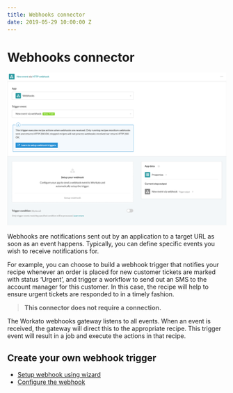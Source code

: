 ```yaml
---
title: Webhooks connector
date: 2019-05-29 10:00:00 Z
---
```


# Webhooks connector

![Webhooks trigger](/assets/images/webhooks/begin-setup.png)

Webhooks are notifications sent out by an application to a target URL as soon as an event happens. Typically, you can define specific events you wish to receive notifications for.

For example, you can choose to build a webhook trigger that notifies your recipe whenever an order is placed for new customer tickets are marked with status ‘Urgent’, and trigger a workflow to send out an SMS to the account manager for this customer. In this case, the recipe will help to ensure urgent tickets are responded to in a timely fashion.

> **This connector does not require a connection.**

The Workato webhooks gateway listens to all events. When an event is received, the gateway will direct this to the appropriate recipe. This trigger event will result in a job and execute the actions in that recipe.

## Create your own webhook trigger
* [Setup webhook using wizard](/connectors/workato-webhooks/wizard.md)
* [Configure the webhook](/connectors/workato-webhooks/config.md)
